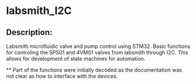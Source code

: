 # labsmith_I2C
## Description:
Labsmith microfluidic valve and pump control using STM32.
Basic functions for controling the SPS01 and 4VM01 valves from labsmith through I2C.
This allows for development of state machines for automation.

** Part of the functions were initially decoded as the documentation was not clear as how to interface with the devices.
